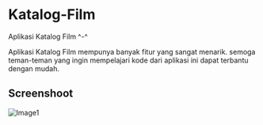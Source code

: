 # Katalog-Film
Aplikasi Katalog Film ^-^

Aplikasi Katalog Film mempunya banyak fitur yang sangat menarik. semoga teman-teman yang ingin mempelajari kode dari aplikasi ini dapat terbantu dengan mudah.

## Screenshoot
![Image1](https://i.ibb.co/vwwLr09/photo-2019-05-06-07-31-10.jpg)
